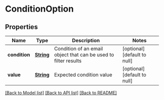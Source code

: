 # ConditionOption
## Properties

Name | Type | Description | Notes
------------ | ------------- | ------------- | -------------
**condition** | [**String**](string) | Condition of an email object that can be used to filter results | [optional] [default to null]
**value** | [**String**](string) | Expected condition value | [optional] [default to null]

[[Back to Model list]](../README#documentation-for-models) [[Back to API list]](../README#documentation-for-api-endpoints) [[Back to README]](../README)

